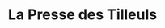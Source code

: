---
title: "La Presse des Tilleuls"
url: /sainte-marie-de-re/la-presse-des-tilleuls/
shop: marchand de journaux
---
